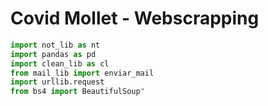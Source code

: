 # Covid Mollet - Webscrapping

```python
import not_lib as nt 
import pandas as pd
import clean_lib as cl 
from mail_lib import enviar_mail 
import urllib.request
from bs4 import BeautifulSoup"
```
